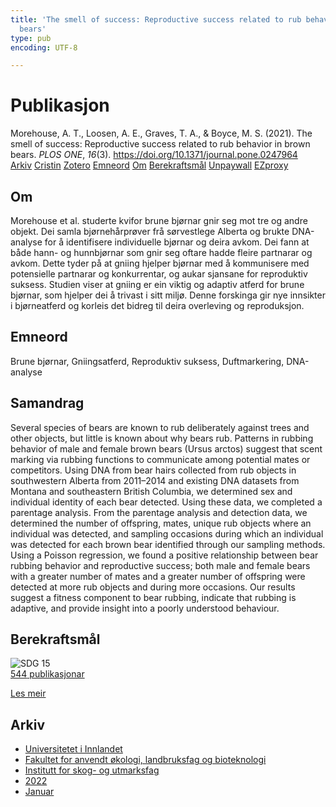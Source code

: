```yaml
---
title: 'The smell of success: Reproductive success related to rub behavior in brown
  bears'
type: pub
encoding: UTF-8

---
```

<h1>Publikasjon</h1>
<article id="csl-bib-container-88K2AHKL" class="csl-bib-container">
  <div class="csl-bib-body"> <div class="csl-entry">Morehouse, A. T., Loosen, A. E., Graves, T. A., &#38; Boyce, M. S. (2021). The smell of success: Reproductive success related to rub behavior in brown bears. <i>PLOS ONE</i>, <i>16</i>(3). <a href="https://doi.org/10.1371/journal.pone.0247964">https://doi.org/10.1371/journal.pone.0247964</a></div> </div>
  <div class="csl-bib-buttons">
    <a href="#taxonomy-article-88K2AHKL" alt="archive" class="csl-bib-button">Arkiv</a>
    <a href="https://app.cristin.no/results/show.jsf?id=1979316" alt="Cristin" class="csl-bib-button">Cristin</a>
    <a href="http://zotero.org/groups/5881554/items/88K2AHKL" alt="Zotero" class="csl-bib-button">Zotero</a>
    <a href="#keywords-article-88K2AHKL" alt="keywords" class="csl-bib-button">Emneord</a>
    <a href="#about-article-88K2AHKL" alt="about_pub" class="csl-bib-button">Om</a>
    <a href="#sdg-article-88K2AHKL" alt="sdg" class="csl-bib-button">Berekraftsmål</a>
    <a href="https://journals.plos.org/plosone/article/file?id=10.1371/journal.pone.0247964&amp;type=printable" alt="Unpaywall" class="csl-bib-button">Unpaywall</a>
    <a href="https://journals.plos.org/plosone/article/file?id=10.1371/journal.pone.0247964&amp;type=printable" alt="EZproxy" class="csl-bib-button">EZproxy</a>
  </div>
  <div id="csl-bib-meta-container-88K2AHKL"></div>
</article>
<div id="csl-bib-meta-88K2AHKL" class="csl-bib-meta">
  <article id="about-article-88K2AHKL" class="about_pub-article">
    <h1>Om</h1>
    Morehouse et al. studerte kvifor brune bjørnar gnir seg mot tre og andre objekt. Dei samla bjørnehårprøver frå sørvestlege Alberta og brukte DNA-analyse for å identifisere individuelle bjørnar og deira avkom. Dei fann at både hann- og hunnbjørnar som gnir seg oftare hadde fleire partnarar og avkom. Dette tyder på at gniing hjelper bjørnar med å kommunisere med potensielle partnarar og konkurrentar, og aukar sjansane for reproduktiv suksess. Studien viser at gniing er ein viktig og adaptiv atferd for brune bjørnar, som hjelper dei å trivast i sitt miljø. Denne forskinga gir nye innsikter i bjørneatferd og korleis det bidreg til deira overleving og reproduksjon.
  </article>
  <article id="keywords-article-88K2AHKL" class="keywords-article">
    <h1>Emneord</h1>
    Brune bjørnar, Gniingsatferd, Reproduktiv suksess, Duftmarkering, DNA-analyse
  </article>
  <article id="abstract-article-88K2AHKL" class="abstract-article">
    <h1>Samandrag</h1>
    Several species of bears are known to rub deliberately against trees and other objects, but little is known about why bears rub. Patterns in rubbing behavior of male and female brown bears (Ursus arctos) suggest that scent marking via rubbing functions to communicate among potential mates or competitors. Using DNA from bear hairs collected from rub objects in southwestern Alberta from 2011–2014 and existing DNA datasets from Montana and southeastern British Columbia, we determined sex and individual identity of each bear detected. Using these data, we completed a parentage analysis. From the parentage analysis and detection data, we determined the number of offspring, mates, unique rub objects where an individual was detected, and sampling occasions during which an individual was detected for each brown bear identified through our sampling methods. Using a Poisson regression, we found a positive relationship between bear rubbing behavior and reproductive success; both male and female bears with a greater number of mates and a greater number of offspring were detected at more rub objects and during more occasions. Our results suggest a fitness component to bear rubbing, indicate that rubbing is adaptive, and provide insight into a poorly understood behaviour.
  </article>
  <article id="sdg-article-88K2AHKL" class="sdg-article">
    <h1>Berekraftsmål</h1>
    <div class="sdg-container"><div id="sdg15" class="sdg">
        <img src="{{< params subfolder >}}images/sdg/sdg15_nn.png" class="image" alt="SDG 15">
        <div class="sdg-overlay">
          <a href="{{< params subfolder >}}nn/archive/?sdg=15#archive" class="sdg-publication-count"><span>544</span> publikasjonar</a>
          <p><a href="https://fn.no/om-fn/fns-baerekraftsmaal/livet-paa-land?lang=nno-NO" class="sdg-read-more">Les meir</a></p>
        </div>
      </div></div>
  </article>
  <article id="taxonomy-article-88K2AHKL" class="taxonomy-article">
    <h1>Arkiv</h1>
    <ul>
      <li><a href="{{< params subfolder >}}nn/archive/?key=3DCRN523">Universitetet i Innlandet</a></li>
      <li><a href="{{< params subfolder >}}nn/archive/?key=T77LXH6D">Fakultet for anvendt økologi, landbruksfag og bioteknologi</a></li>
      <li><a href="{{< params subfolder >}}nn/archive/?key=7TRARPE3">Institutt for skog- og utmarksfag</a></li>
      <li><a href="{{< params subfolder >}}nn/archive/?key=H9K9UC39">2022</a></li>
      <li><a href="{{< params subfolder >}}nn/archive/?key=4SV53R2U">Januar</a></li>
    </ul>
  </article>
</div>

